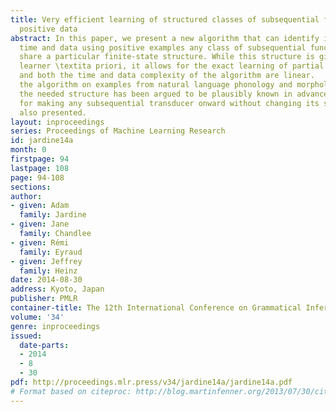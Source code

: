 ```yaml
---
title: Very efficient learning of structured classes of subsequential functions from
  positive data
abstract: In this paper, we present a new algorithm that can identify in polynomial
  time and data using positive examples any class of subsequential functions that
  share a particular finite-state structure. While this structure is given to the
  learner \textita priori, it allows for the exact learning of partial functions,
  and both the time and data complexity of the algorithm are linear.   We demonstrate
  the algorithm on examples from natural language phonology and morphology in which
  the needed structure has been argued to be plausibly known in advance. A procedure
  for making any subsequential transducer onward without changing its structure is
  also presented.
layout: inproceedings
series: Proceedings of Machine Learning Research
id: jardine14a
month: 0
firstpage: 94
lastpage: 108
page: 94-108
sections: 
author:
- given: Adam
  family: Jardine
- given: Jane
  family: Chandlee
- given: Rémi
  family: Eyraud
- given: Jeffrey
  family: Heinz
date: 2014-08-30
address: Kyoto, Japan
publisher: PMLR
container-title: The 12th International Conference on Grammatical Inference
volume: '34'
genre: inproceedings
issued:
  date-parts:
  - 2014
  - 8
  - 30
pdf: http://proceedings.mlr.press/v34/jardine14a/jardine14a.pdf
# Format based on citeproc: http://blog.martinfenner.org/2013/07/30/citeproc-yaml-for-bibliographies/
---
```

